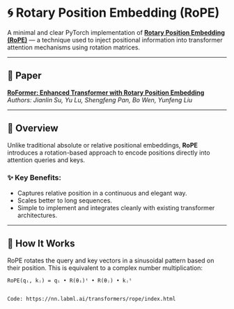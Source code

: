 # 🌀 Rotary Position Embedding (RoPE)

A minimal and clear PyTorch implementation of [**Rotary Position Embedding (RoPE)**](https://arxiv.org/abs/2104.09864v5) — a technique used to inject positional information into transformer attention mechanisms using rotation matrices.

---

## 📄 Paper

**[RoFormer: Enhanced Transformer with Rotary Position Embedding](https://arxiv.org/abs/2104.09864v5)**  
*Authors: Jianlin Su, Yu Lu, Shengfeng Pan, Bo Wen, Yunfeng Liu*

---

## 📌 Overview

Unlike traditional absolute or relative positional embeddings, **RoPE** introduces a rotation-based approach to encode positions directly into attention queries and keys.

### ✨ Key Benefits:
- Captures relative position in a continuous and elegant way.
- Scales better to long sequences.
- Simple to implement and integrates cleanly with existing transformer architectures.

---

## 🧠 How It Works

RoPE rotates the query and key vectors in a sinusoidal pattern based on their position. This is equivalent to a complex number multiplication:

```text
RoPE(qᵢ, kⱼ) = qᵢ • R(θᵢ)ᵗ • R(θⱼ) • kⱼᵗ


Code: https://nn.labml.ai/transformers/rope/index.html